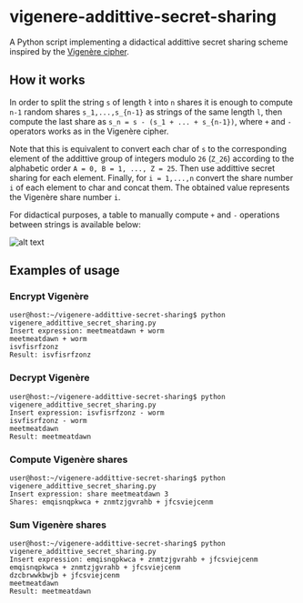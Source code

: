 # vigenere-addittive-secret-sharing

A Python script implementing a didactical addittive secret sharing scheme inspired by the [Vigenère cipher](https://en.wikipedia.org/wiki/Vigen%C3%A8re_cipher).

## How it works

In order to split the string `s` of length `ł` into `n` shares it is enough to compute `n-1` random shares `s_1,...,s_{n-1}` as strings of the same length `l`, then compute the last share as `s_n = s - (s_1 + ... + s_{n-1})`, where `+` and `-` operators works as in the Vigenère cipher.

Note that this is equivalent to convert each char of `s` to the corresponding element of the addittive group of integers modulo `26` (`Z_26`) according to the alphabetic order `A = 0, B = 1, ..., Z = 25`. Then use addittive secret sharing for each element. Finally, for `i = 1,...,n` convert the share number `i` of each element to char and concat them. The obtained value represents the Vigenère share number `i`.

For didactical purposes, a table to manually compute `+` and `-` operations between strings is available below:

![alt text](https://raw.githubusercontent.com/lorenzogentile404/vigenere-addittive-secret-sharing/main/Vigen%C3%A8re_square_shading.svg.png)

## Examples of usage

### Encrypt Vigenère
```console
user@host:~/vigenere-addittive-secret-sharing$ python vigenere_addittive_secret_sharing.py 
Insert expression: meetmeatdawn + worm
meetmeatdawn + worm
isvfisrfzonz
Result: isvfisrfzonz
```

### Decrypt Vigenère
```console
user@host:~/vigenere-addittive-secret-sharing$ python vigenere_addittive_secret_sharing.py 
Insert expression: isvfisrfzonz - worm
isvfisrfzonz - worm
meetmeatdawn
Result: meetmeatdawn
```

### Compute Vigenère shares
```console
user@host:~/vigenere-addittive-secret-sharing$ python vigenere_addittive_secret_sharing.py 
Insert expression: share meetmeatdawn 3
Shares: emqisnqpkwca + znmtzjgvrahb + jfcsviejcenm
```

### Sum Vigenère shares
```console
user@host:~/vigenere-addittive-secret-sharing$ python vigenere_addittive_secret_sharing.py 
Insert expression: emqisnqpkwca + znmtzjgvrahb + jfcsviejcenm
emqisnqpkwca + znmtzjgvrahb + jfcsviejcenm
dzcbrwwkbwjb + jfcsviejcenm
meetmeatdawn
Result: meetmeatdawn
```

```
